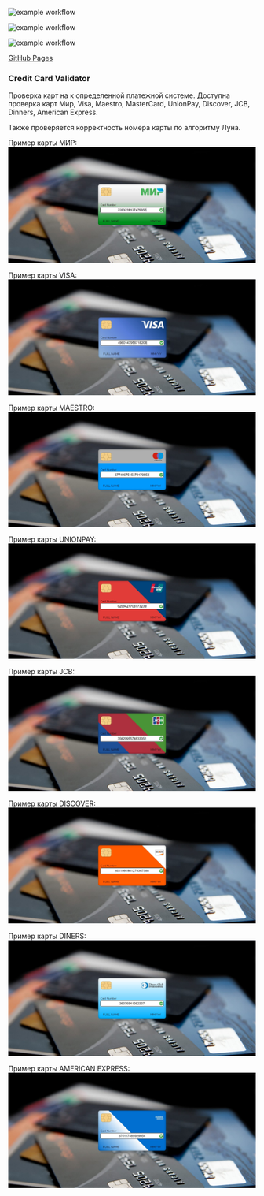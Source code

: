 ![example workflow](https://github.com/lekseff/AHJ_4_1/actions/workflows/ci_test.yml/badge.svg)

![example workflow](https://github.com/lekseff/AHJ_4_1/actions/workflows/e2e.yml/badge.svg)

![example workflow](https://github.com/lekseff/AHJ_4_1/actions/workflows/deploy.yml/badge.svg)

[GitHub Pages](https://lekseff.github.io/AHJ_4_1/)



### Credit Card Validator

Проверка карт на к определенной платежной системе. Доступна проверка карт Мир, Visa, Maestro, MasterCard, UnionPay, Discover, JCB, Dinners, American Express.

Также проверяется корректность номера карты по алгоритму Луна.

Пример карты МИР:
![](./pic/mir.jpg)

Пример карты VISA:
![](./pic/visa.jpg)

Пример карты MAESTRO:
![](./pic/maestro.jpg)

Пример карты UNIONPAY:
![](./pic/unionpay.jpg)

Пример карты JCB:
![](./pic/jcb.jpg)

Пример карты DISCOVER:
![](./pic/discover.jpg)

Пример карты DINERS:
![](./pic/diners.jpg)

Пример карты AMERICAN EXPRESS:
![](./pic/amexp.jpg)